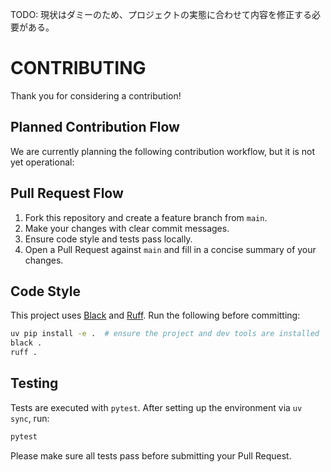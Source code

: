 TODO: 現状はダミーのため、プロジェクトの実態に合わせて内容を修正する必要がある。

# CONTRIBUTING

Thank you for considering a contribution!

## Planned Contribution Flow
We are currently planning the following contribution workflow, but it is not yet operational:

## Pull Request Flow

1. Fork this repository and create a feature branch from `main`.
2. Make your changes with clear commit messages.
3. Ensure code style and tests pass locally.
4. Open a Pull Request against `main` and fill in a concise summary of your changes.

## Code Style

This project uses [Black](https://github.com/psf/black) and [Ruff](https://github.com/astral-sh/ruff). Run the following before committing:

```bash
uv pip install -e .  # ensure the project and dev tools are installed
black .
ruff .
```

## Testing

Tests are executed with `pytest`.
After setting up the environment via `uv sync`, run:

```bash
pytest
```

Please make sure all tests pass before submitting your Pull Request.
